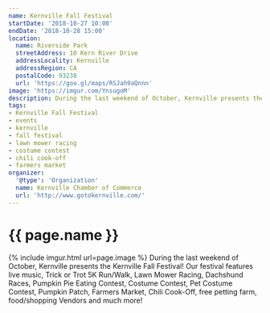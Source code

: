 ```yaml
---
name: Kernville Fall Festival
startDate: '2018-10-27 10:00'
endDate: '2018-10-28 15:00'
location:
  name: Riverside Park
  streetAddress: 10 Kern River Drive
  addressLocality: Kernville
  addressRegion: CA
  postalCode: 93238
  url: 'https://goo.gl/maps/RSJah9aQnnn'
image: 'https://imgur.com/YnsugoM'
description: During the last weekend of October, Kernville presents the Kernville Fall Festival!
tags:
- Kernville Fall Festival
- events
- kernville
- fall festival
- lawn mower racing
- costume contest
- chili cook-off
- farmers market
organizer:
  '@type': 'Organization'
  name: Kernville Chamber of Commerce
  url: 'http://www.gotokernville.com/'
---
```

# {{ page.name }}
{% include imgur.html url=page.image %}
During the last weekend of October, Kernville presents the Kernville Fall Festival!
Our festival features live music, Trick or Trot 5K Run/Walk, Lawn Mower Racing,
Dachshund Races, Pumpkin Pie Eating Contest, Costume Contest, Pet Costume Contest,
Pumpkin Patch, Farmers Market, Chili Cook-Off, free petting farm, food/shopping
Vendors and much more!
